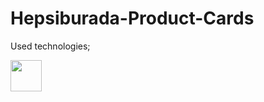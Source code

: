 # Hepsiburada-Product-Cards

Used technologies;

<p float="left">
  <img src="https://upload.wikimedia.org/wikipedia/commons/thumb/9/96/Sass_Logo_Color.svg/1280px-Sass_Logo_Color.svg.png" width="50" />
</p>
